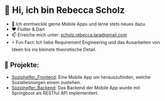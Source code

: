# 👋 Hi, ich bin Rebecca Scholz

- 🌱 Ich enmtwickle gerne Mobile Apps und lerne stets neues dazu.
- ❤️ Flutter & Dart
- 📫 Erreiche mich unter: [scholz.rebecca.lara@gmail.com](mailto:scholz.rebecca.lara@gmail.com)
- ⚡ Fun Fact: Ich liebe Requirement Engineering und das Ausarbeiten von Ideen bis ins kleinste theoretische Detail.

## 🌟 Projekte:
- [Soziohelfer_Frontend](https://github.com/BecciLara/soziohelfer): Eine Mobile App um herauszufinden, welche Sozialleistungen einem zustehen.
- [Soziohelfer_Backend](https://github.com/BecciLara/soziohelfer_backend): Das Backend der Mobile App wurde mit Springboot als RESTful API implementiert.
